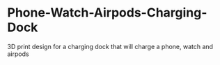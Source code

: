 # Phone-Watch-Airpods-Charging-Dock
3D print design for a charging dock that will charge a phone, watch and airpods
